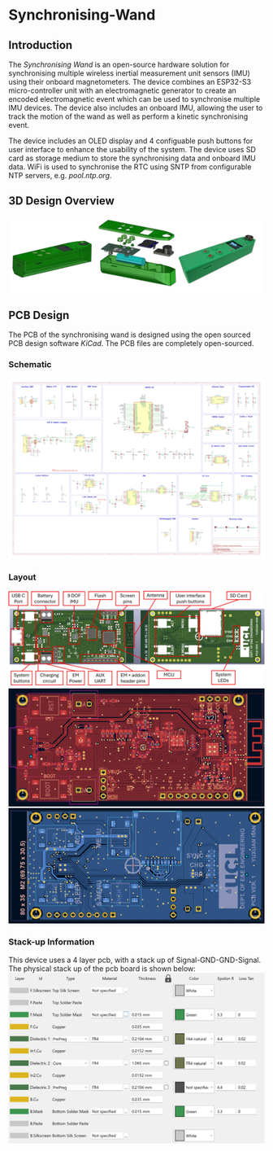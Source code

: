 # Synchronising-Wand

## Introduction
The *Synchronising Wand* is an open-source hardware solution for synchronising multiple wireless inertial measurement unit sensors (IMU) using their onboard magnetometers. The device combines an ESP32-S3 micro-controller unit with an electromagnetic generator to create an encoded electromagnetic event which can be used to synchronise multiple IMU devices. The device also includes an onboard IMU, allowing the user to track the motion of the wand as well as perform a kinetic synchronising event.

The device includes an OLED display and 4 configuable push buttons for user interface to enhance the usability of the system. The device uses SD card as storage medium to store the synchronising data and onboard IMU data. WiFi is used to synchronise the RTC using SNTP from configurable NTP servers, e.g. *pool.ntp.org*.

## 3D Design Overview
![plot](./Resources/CAD_design.jpg)

## PCB Design
The PCB of the synchronising wand is designed using the open sourced PCB design software *KiCad*. The PCB files are completely open-sourced.

### Schematic
![plot](./Resources/ESP32S3_PCB_V1_Schematic.png)

### Layout
![plot](./Resources/pcb%20overview.jpg)
![plot](./Resources/Layout_Front.png)
![plot](./Resources/Layout_Back.png)

### Stack-up Information
This device uses a 4 layer pcb, with a stack up of Signal-GND-GND-Signal.
The physical stack up of the pcb board is shown below:
![plot](./Resources/PCB_Physical_Stackup.png)

